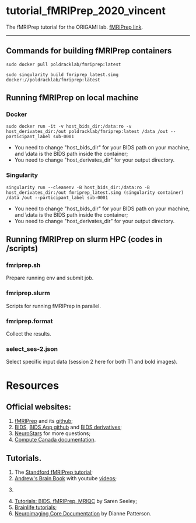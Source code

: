 # tutorial_fMRIPrep_2020_vincent

The fMRIPrep tutorial for the ORIGAMI lab. [fMRIPrep link](https://fmriprep.org/en/stable/).

------
## Commands for building fMRIPrep containers
```sudo docker pull poldracklab/fmriprep:latest```

```sudo singularity build fmriprep_latest.simg docker://poldracklab/fmriprep:latest```
## Running fMRIPrep on local machine
### Docker
```sudo docker run -it -v host_bids_dir:/data:ro -v host_derivates_dir:/out poldracklab/fmriprep:latest /data /out --participant_label sub-0001```

* You need to change "host_bids_dir" for your BIDS path on your machine, and \data is the BIDS path inside the container;
* You need to change "host_derivates_dir" for your output directory. 
### Singularity
```singularity run --cleanenv -B host_bids_dir:/data:ro -B host_derivates_dir:/out fmriprep_latest.simg (singularity container) /data /out --participant_label sub-0001```

* You need to change "host_bids_dir" for your BIDS path on your machine, and \data is the BIDS path inside the container;
* You need to change "host_derivates_dir" for your output directory. 
## Running fMRIPrep on slurm HPC (codes in /scripts)
### fmriprep.sh
Prepare running env and submit job.
### fmriprep.slurm
Scripts for running fMRIPrep in parallel.
### fmriprep.format
Collect the results.
### select_ses-2.json
Select specific input data (session 2 here for both T1 and bold images).

# Resources
## Official websites:
1. [fMRIPrep](https://fmriprep.org/en/stable/) and its [github](https://github.com/poldracklab/fmriprep);
2. [BIDS](https://bids.neuroimaging.io/), [BIDS App github](https://github.com/BIDS-Apps) and [BIDS derivatives](https://docs.google.com/document/d/17ebopupQxuRwp7U7TFvS6BH03ALJOgGHufxK8ToAvyI/edit#heading=h.wo1gx72glci0);
3. [NeuroStars](https://neurostars.org/) for more questions;
4. [Compute Canada documentation](https://docs.computecanada.ca/wiki/Getting_started).
## Tutorials.
1. The [Standford fMRIPrep tutorial](https://reproducibility.stanford.edu/fmriprep-tutorial-running-the-docker-image/);
2. [Andrew's Brain Book](https://andysbrainbook.readthedocs.io/en/latest/OpenScience/OS/fMRIPrep.html#fmriprep) with youtube [videos](https://www.youtube.com/watch?v=J0npRWV2zTY);
3. ~~~[DartBrains course chapter](https://dartbrains.org/features/notebooks/8_fmriprep_tutorial.html) by Sasha Brietzke & Luke Chang;~~~
4. [Tutorials: BIDS, fMRIPrep, MRIQC](https://rpubs.com/sarenseeley/bids-fmriprep-mriqc) by Saren Seeley;
5. [Brainlife tutorials](https://brainlife.io/docs/tutorial/fmri-preprocessing-tutorial/);
6. [Neuroimaging Core Documentation](https://neuroimaging-core-docs.readthedocs.io/en/latest/) by Dianne Patterson.
